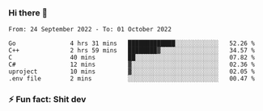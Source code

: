 ### Hi there 👋
<!--START_SECTION:waka-->

```text
From: 24 September 2022 - To: 01 October 2022

Go               4 hrs 31 mins   █████████████░░░░░░░░░░░░   52.26 %
C++              2 hrs 59 mins   ████████▓░░░░░░░░░░░░░░░░   34.57 %
C                40 mins         ██░░░░░░░░░░░░░░░░░░░░░░░   07.82 %
C#               12 mins         ▓░░░░░░░░░░░░░░░░░░░░░░░░   02.36 %
uproject         10 mins         ▓░░░░░░░░░░░░░░░░░░░░░░░░   02.05 %
.env file        2 mins          ░░░░░░░░░░░░░░░░░░░░░░░░░   00.47 %
```

<!--END_SECTION:waka-->
<!--
**TG4LAaron/TG4LAaron** is a ✨ _special_ ✨ repository because its `README.md` (this file) appears on your GitHub profile.

Here are some ideas to get you started:

- 🔭 I’m currently working on ...
- 🌱 I’m currently learning ...
- 👯 I’m looking to collaborate on ...
- 🤔 I’m looking for help with ...
- 💬 Ask me about ...
- 📫 How to reach me: ...
- 😄 Pronouns: ...
- ⚡ Fun fact: ...
-->
### ⚡ Fun fact: Shit dev
